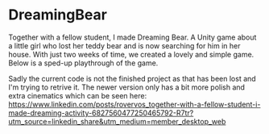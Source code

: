 # DreamingBear

Together with a fellow student, I made Dreaming Bear. 
A Unity game about a little girl who lost her teddy bear and is now searching for him in her house. 
With just two weeks of time, we created a lovely and simple game. Below is a sped-up playthrough of the game.

Sadly the current code is not the finished project as that has been lost and I'm trying to retrive it.
The newer version only has a bit more polish and extra cinematics which can be seen here: https://www.linkedin.com/posts/rovervos_together-with-a-fellow-student-i-made-dreaming-activity-6827560477250465792-R7tr?utm_source=linkedin_share&utm_medium=member_desktop_web
